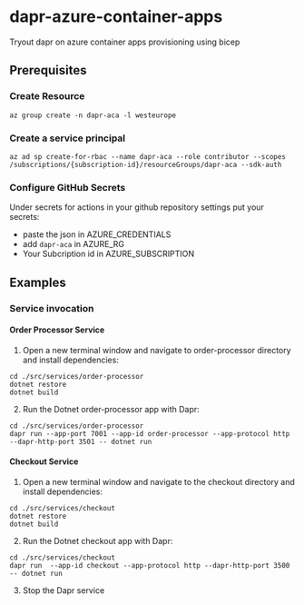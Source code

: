 # dapr-azure-container-apps

Tryout dapr on azure container apps provisioning using bicep

## Prerequisites

### Create Resource

```
az group create -n dapr-aca -l westeurope
```

### Create a service principal

```
az ad sp create-for-rbac --name dapr-aca --role contributor --scopes /subscriptions/{subscription-id}/resourceGroups/dapr-aca --sdk-auth
```

### Configure GitHub Secrets

Under secrets for actions in your github repository settings put your secrets:

* paste the json in AZURE_CREDENTIALS 
* add `dapr-aca` in AZURE_RG
* Your Subcription id in AZURE_SUBSCRIPTION



## Examples

### Service invocation

#### Order Processor Service

1. Open a new terminal window and navigate to order-processor directory and install dependencies:

```
cd ./src/services/order-processor
dotnet restore
dotnet build
```

2. Run the Dotnet order-processor app with Dapr:

```
cd ./src/services/order-processor
dapr run --app-port 7001 --app-id order-processor --app-protocol http --dapr-http-port 3501 -- dotnet run
```

#### Checkout Service

1. Open a new terminal window and navigate to the checkout directory and install dependencies:

```
cd ./src/services/checkout
dotnet restore
dotnet build
```

2. Run the Dotnet checkout app with Dapr:

```
cd ./src/services/checkout
dapr run  --app-id checkout --app-protocol http --dapr-http-port 3500 -- dotnet run
```

3. Stop the Dapr service
```

```